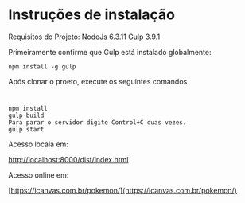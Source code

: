 # Instruções de instalação
Requisitos do Projeto:
NodeJs 6.3.11
Gulp 3.9.1

Primeiramente confirme que Gulp  está instalado globalmente:

    npm install -g gulp

Após clonar o proeto, execute os seguintes comandos
#
    npm install
    gulp build
    Para parar o servidor digite Control+C duas vezes.
    gulp start
    
Acesso locala em:

[http://localhost:8000/dist/index.html](http://localhost:8000/dist/index.html)


Acesso online em:

[https://icanvas.com.br/pokemon/](https://icanvas.com.br/pokemon/)





